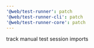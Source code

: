 ```yaml
---
'@web/test-runner': patch
'@web/test-runner-cli': patch
'@web/test-runner-core': patch
---
```


track manual test session imports
